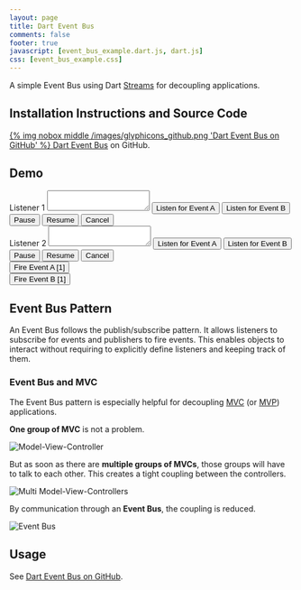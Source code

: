 ```yaml
---
layout: page
title: Dart Event Bus
comments: false
footer: true
javascript: [event_bus_example.dart.js, dart.js]
css: [event_bus_example.css]
---
```


A simple Event Bus using Dart [Streams](http://api.dartlang.org/docs/releases/latest/dart_async/Stream.html) 
for decoupling applications.

## Installation Instructions and Source Code ##
[{% img nobox middle /images/glyphicons_github.png 'Dart Event Bus on GitHub' %} Dart Event Bus](https://github.com/marcojakob/dart-event-bus) on GitHub.


## Demo ##

<div id="example-container">
  <div class="listener" id="listener-1">
    Listener 1
    <textarea></textarea>
    <button class="listen-a">Listen for Event A</button>
    <button class="listen-b">Listen for Event B</button>
    <button class="pause">Pause</button>
    <button class="resume">Resume</button>
    <button class="cancel">Cancel</button>
  </div>
  <div class="listener" id="listener-2">
    Listener 2
    <textarea></textarea>
    <button class="listen-a">Listen for Event A</button>
    <button class="listen-b">Listen for Event B</button>
    <button class="pause">Pause</button>
    <button class="resume">Resume</button>
    <button class="cancel">Cancel</button>
  </div>
  <div class="event">
    <button id="fire-button-a">Fire Event A [1]</button>
    <label id="fire-label-a"></label>
  </div>
  <div class="event">
    <button id="fire-button-b">Fire Event B [1]</button>
    <label id="fire-label-b"></label>
  </div>
</div>

## Event Bus Pattern ##
An Event Bus follows the publish/subscribe pattern. It allows listeners to 
subscribe for events and publishers to fire events. This enables objects to
interact without requiring to explicitly define listeners and keeping track of
them.

### Event Bus and MVC ###
The Event Bus pattern is especially helpful for decoupling [MVC](http://wikipedia.org/wiki/Model_View_Controller) 
(or [MVP](http://wikipedia.org/wiki/Model_View_Presenter)) applications.

**One group of MVC** is not a problem.

![Model-View-Controller](https://raw.github.com/marcojakob/dart-event-bus/master/doc/mvc.png)

But as soon as there are **multiple groups of MVCs**, those groups will have to talk
to each other. This creates a tight coupling between the controllers.

![Multi Model-View-Controllers](https://raw.github.com/marcojakob/dart-event-bus/master/doc/mvc-multi.png)

By communication through an **Event Bus**, the coupling is reduced.

![Event Bus](https://raw.github.com/marcojakob/dart-event-bus/master/doc/event-bus.png)

## Usage ##
See [Dart Event Bus on GitHub](https://github.com/marcojakob/dart-event-bus).